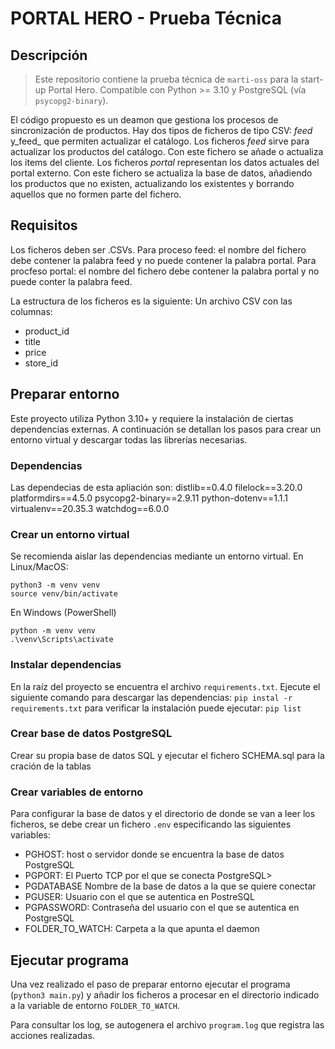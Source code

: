 # PORTAL HERO - Prueba Técnica

## Descripción
> Este repositorio contiene la prueba técnica de `marti-oss` para la start-up Portal Hero.
> Compatible con Python >= 3.10 y PostgreSQL (vía `psycopg2-binary`).

El código propuesto es un deamon que gestiona los procesos de sincronización de productos. 
Hay dos tipos de ficheros de tipo CSV: _feed_ y_feed_ que permiten actualizar el catálogo.
Los ficheros _feed_ sirve para actualizar los productos del catálogo. Con este fichero se añade o actualiza los items del cliente.
Los ficheros _portal_ representan los datos actuales del portal externo. Con este fichero se actualiza la base de datos, añadiendo los productos que no existen, actualizando los existentes y borrando aquellos que no formen parte del fichero.


## Requisitos
Los ficheros deben ser .CSVs. 
Para proceso feed: el nombre del fichero debe contener la palabra feed y no puede contener la palabra portal.
Para procfeso portal: el nombre del fichero debe contener la palabra portal y no puede conter la palabra feed.

La estructura de los ficheros es la siguiente:
Un archivo CSV con las columnas:
+ product_id
+ title
+ price
+ store_id

## Preparar entorno
Este proyecto utiliza Python 3.10+ y requiere la instalación de ciertas dependencias externas.
A continuación se detallan los pasos para crear un entorno virtual y descargar todas las librerías necesarias.
### Dependencias
Las dependecias de esta apliación son:
distlib==0.4.0
filelock==3.20.0
platformdirs==4.5.0
psycopg2-binary==2.9.11
python-dotenv==1.1.1
virtualenv==20.35.3
watchdog==6.0.0
### Crear un entorno virtual
Se recomienda aislar las dependencias mediante un entorno virtual.
En Linux/MacOS:
```
python3 -m venv venv
source venv/bin/activate
```
En Windows (PowerShell)
```
python -m venv venv
.\venv\Scripts\activate
```
### Instalar dependencias
En la raíz del proyecto se encuentra el archivo `requirements.txt`.
Ejecute el siguiente comando para descargar las dependencias:
`pip instal -r requirements.txt`
para verificar la instalación puede ejecutar:
`pip list`
### Crear base de datos PostgreSQL
Crear su propia base de datos SQL y ejecutar el fichero SCHEMA.sql para la cración de la tablas
### Crear variables de entorno
Para configurar la base de datos y el directorio de donde se van a leer los ficheros, se debe crear un fichero `.env` especificando las siguientes variables:
+ PGHOST: host o servidor donde se encuentra la base de datos PostgreSQL
+ PGPORT: El Puerto TCP por el que se conecta PostgreSQL>
+ PGDATABASE Nombre de la base de datos a la que se quiere conectar
+ PGUSER: Usuario con el que se autentica en PostreSQL
+ PGPASSWORD: Contraseña del usuario con el que se autentica en PostgreSQL
+ FOLDER_TO_WATCH: Carpeta a la que apunta el daemon

## Ejecutar programa
Una vez realizado el paso de preparar entorno ejecutar el programa (`python3 main.py`) y añadir los ficheros a procesar en el directorio indicado a la variable de entorno `FOLDER_TO_WATCH`.

Para consultar los log, se autogenera el archivo `program.log` que registra las acciones realizadas.